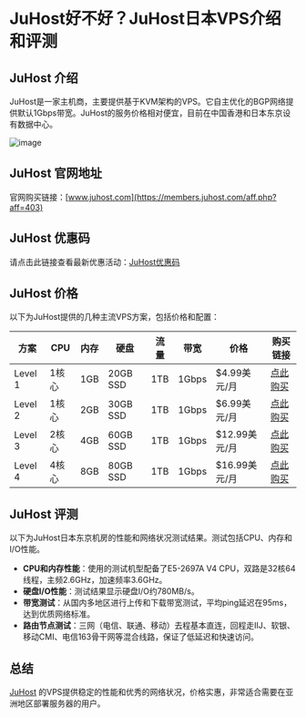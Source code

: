 # JuHost好不好？JuHost日本VPS介绍和评测

## JuHost 介绍
JuHost是一家主机商，主要提供基于KVM架构的VPS。它自主优化的BGP网络提供默认1Gbps带宽。JuHost的服务价格相对便宜，目前在中国香港和日本东京设有数据中心。

![image](https://github.com/josiahm1gs/JuHost/assets/157439169/b9280036-ca5e-474d-bb2c-5b8cbe60658e)

## JuHost 官网地址
官网购买链接：[www.juhost.com](https://members.juhost.com/aff.php?aff=403)

## JuHost 优惠码

请点击此链接查看最新优惠活动：[JuHost优惠码](https://members.juhost.com/aff.php?aff=403)

## JuHost 价格
以下为JuHost提供的几种主流VPS方案，包括价格和配置：

| 方案   | CPU   | 内存 | 硬盘      | 流量 | 带宽  | 价格             | 购买链接                           |
|--------|-------|------|-----------|------|-------|------------------|------------------------------------|
| Level 1| 1核心 | 1GB  | 20GB SSD  | 1TB  | 1Gbps | $4.99美元/月     | [点此购买](https://members.juhost.com/aff.php?aff=403&pid=1) |
| Level 2| 1核心 | 2GB  | 30GB SSD  | 1TB  | 1Gbps | $6.99美元/月     | [点此购买](https://members.juhost.com/aff.php?aff=403&pid=2) |
| Level 3| 2核心 | 4GB  | 60GB SSD  | 1TB  | 1Gbps | $12.99美元/月    | [点此购买](https://members.juhost.com/aff.php?aff=403&pid=3) |
| Level 4| 4核心 | 8GB  | 80GB SSD  | 1TB  | 1Gbps | $16.99美元/月    | [点此购买](https://members.juhost.com/aff.php?aff=403&pid=4) |

## JuHost 评测
以下为JuHost日本东京机房的性能和网络状况测试结果。测试包括CPU、内存和I/O性能。

- **CPU和内存性能**：使用的测试机型配备了E5-2697A V4 CPU，双路是32核64线程，主频2.6GHz，加速频率3.6GHz。
- **硬盘I/O性能**：测试结果显示硬盘I/O约780MB/s。
- **带宽测试**：从国内多地区进行上传和下载带宽测试，平均ping延迟在95ms，达到优质网络标准。
- **路由节点测试**：三网（电信、联通、移动）去程基本直连，回程走IIJ、软银、移动CMI、电信163骨干网等混合线路，保证了低延迟和快速访问。


## 总结
[JuHost](https://members.juhost.com/aff.php?aff=403) 的VPS提供稳定的性能和优秀的网络状况，价格实惠，非常适合需要在亚洲地区部署服务器的用户。

